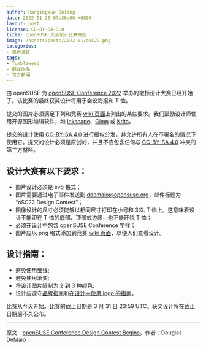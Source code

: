 ```yaml
---
author: Hanjingxue Boling
date: 2022-01-26 07:30:00 +0800
layout: post
license: CC-BY-SA-3.0
title: openSUSE 大会设计比赛开始
image: /assets/posts/2022-01/oSC22.png
categories:
- 更新通告
tags:
- Tumbleweed
- 翻译作品
- 官方新闻
---
```


由 openSUSE 为 [openSUSE Conference 2022](https://events.opensuse.org/) 举办的徽标设计大赛已经开始了。该比赛的最终获奖设计将用于会议海报和 T 恤。

提交的图片必须满足下列和竞赛 [wiki 页面](https://en.opensuse.org/TshirtoSC22)上列出的某些要求。我们鼓励设计师使用开源图形编辑软件，如 [Inkscape](https://inkscape.org/)、[Gimp](https://www.gimp.org/) 或 [Krita](https://krita.org/)。

提交的设计使用 [CC-BY-SA 4.0](https://creativecommons.org/licenses/by-sa/4.0/) 进行授权分发，并允许所有人在不署名的情况下使用它。提交的设计必须是原创的，并且不应包含任何与 [CC-BY-SA 4.0](https://creativecommons.org/licenses/by-sa/4.0/) 冲突的第三方材料。

## 设计大赛有以下要求：

- 图片设计必须是 svg 格式；
- 图片需要通过电子邮件发送到 ddemaio@opensuse.org，邮件标题为 “oSC22 Design Contest”；
- 图像设计的尺寸必须能够以相同尺寸打印在小号和 3XL T 恤上。这意味着设计不能印在 T 恤的底部、顶部或边缘，也不能环绕 T 恤；
- 必须在设计中包含 openSUSE Conference 字样；
- 图片应以 png 格式添加到竞赛 [wiki 页面](https://en.opensuse.org/TshirtoSC22)，以便人们查看设计。

## 设计指南：

- 避免使用细线;
- 避免使用渐变;
- 将设计图片限制为 2 到 3 种颜色;
- 设计应遵守[品牌指南](https://opensuse.github.io/branding-guidelines/)和[在设计中使用 logo 的指南](https://en.opensuse.org/openSUSE:Artwork_brand)。

比赛从今天开始。比赛的截止日期是 3 月 31 日 23:59 UTC。获奖设计将在截止日期后不久公布。

------

原文：[openSUSE Conference Design Contest Begins](https://news.opensuse.org/2022/01/26/os-con-design-contest-begins/)，作者：Douglas DeMaio